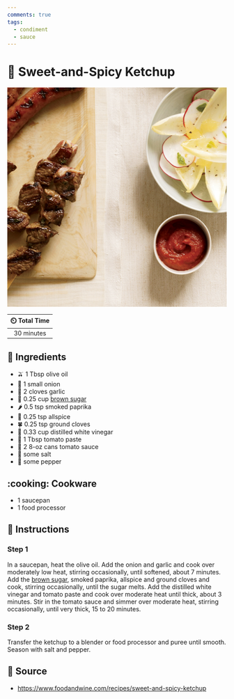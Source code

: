 ```yaml
---
comments: true
tags:
  - condiment
  - sauce
---
```

# :tomato: Sweet-and-Spicy Ketchup

![Sweet-and-Spicy Ketchup](../assets/images/sweet-and-spicy-ketchup.jpg)

| :timer_clock: Total Time |
|:-----------------------: |
| 30 minutes |

## :salt: Ingredients

- :olive: 1 Tbsp olive oil
- :onion: 1 small onion
- :garlic: 2 cloves garlic
- :maple_leaf: 0.25 cup [brown sugar][1]
- :hot_pepper: 0.5 tsp smoked paprika
- :herb: 0.25 tsp allspice
- :four_leaf_clover: 0.25 tsp ground cloves
- :sake: 0.33 cup distilled white vinegar
- :tomato: 1 Tbsp tomato paste
- :tomato: 2 8-oz cans tomato sauce
- :salt: some salt
- :salt: some pepper

## :cooking: Cookware

- 1 saucepan
- 1 food processor

## :pencil: Instructions

### Step 1

In a saucepan, heat the olive oil. Add the onion and garlic and cook over moderately low heat, stirring occasionally,
until softened, about 7 minutes. Add the [brown sugar][1], smoked paprika, allspice and ground cloves and cook,
stirring occasionally, until the sugar melts. Add the distilled white vinegar and tomato paste and cook over moderate
heat until thick, about 3 minutes. Stir in the tomato sauce and simmer over moderate heat, stirring occasionally, until
very thick, 15 to 20 minutes.

### Step 2

Transfer the ketchup to a blender or food processor and puree until smooth. Season with salt and pepper.

## :link: Source

- <https://www.foodandwine.com/recipes/sweet-and-spicy-ketchup>

[1]: <../ingredients/brown-sugar.md>
